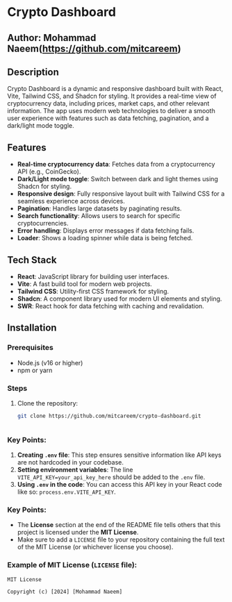 # Crypto Dashboard

## Author: Mohammad Naeem(https://github.com/mitcareem)

## Description
Crypto Dashboard is a dynamic and responsive dashboard built with React, Vite, Tailwind CSS, and Shadcn for styling. It provides a real-time view of cryptocurrency data, including prices, market caps, and other relevant information. The app uses modern web technologies to deliver a smooth user experience with features such as data fetching, pagination, and a dark/light mode toggle.

## Features
- **Real-time cryptocurrency data**: Fetches data from a cryptocurrency API (e.g., CoinGecko).
- **Dark/Light mode toggle**: Switch between dark and light themes using Shadcn for styling.
- **Responsive design**: Fully responsive layout built with Tailwind CSS for a seamless experience across devices.
- **Pagination**: Handles large datasets by paginating results.
- **Search functionality**: Allows users to search for specific cryptocurrencies.
- **Error handling**: Displays error messages if data fetching fails.
- **Loader**: Shows a loading spinner while data is being fetched.

## Tech Stack
- **React**: JavaScript library for building user interfaces.
- **Vite**: A fast build tool for modern web projects.
- **Tailwind CSS**: Utility-first CSS framework for styling.
- **Shadcn**: A component library used for modern UI elements and styling.
- **SWR**: React hook for data fetching with caching and revalidation.

## Installation

### Prerequisites
- Node.js (v16 or higher)
- npm or yarn

### Steps
1. Clone the repository:
   ```bash
   git clone https://github.com/mitcareem/crypto-dashboard.git



### Key Points:
1. **Creating `.env` file**: This step ensures sensitive information like API keys are not hardcoded in your codebase.
2. **Setting environment variables**: The line `VITE_API_KEY=your_api_key_here` should be added to the `.env` file.
3. **Using `.env` in the code**: You can access this API key in your React code like so: `process.env.VITE_API_KEY`.



### Key Points:
- The **License** section at the end of the README file tells others that this project is licensed under the **MIT License**.
- Make sure to add a `LICENSE` file to your repository containing the full text of the MIT License (or whichever license you choose).

### Example of MIT License (`LICENSE` file):

```text
MIT License

Copyright (c) [2024] [Mohammad Naeem]

